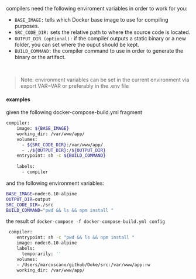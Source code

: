 
compilers need the following enviroment variables in order to work for you:


- `BASE_IMAGE:` tells which Docker base image to use for compiling purposes.
- `SRC_CODE_DIR:`  sets the relative path to where the source code is located.
- `OUTPUT_DIR (optional):` if the compiler outputs a static binary or a new folder, you can set where the ouput should be kept.
- `BUILD_COMMAND:` the compiler command to use in order to generate the binary or the artifact.

<br>

> Note: environment variables can be set in the current environment via export VAR=VAR or preferably in the .env file 

#### examples
given the following docker-compose-build.yml fragment
 
```bash
compiler:
    image: ${BASE_IMAGE}
    working_dir: /var/www/app/
    volumes:
      - ${SRC_CODE_DIR}:/var/www/app/
      - ./${OUTPUT_DIR}:/${OUTPUT_DIR}
    entrypoint: sh -c ${BUILD_COMMAND}
    
    labels:
      - compiler
```

and the following environment variables:
```bash
BASE_IMAGE=node:6.10-alpine 
OUTPUT_DIR=output
SRC_CODE_DIR=./src
BUILD_COMMAND="pwd && ls && npm install "
```

the result of `docker-compose -f docker-compose-build.yml config`
```bash
 compiler:
    entrypoint: sh -c "pwd && ls && npm install "
    image: node:6.10-alpine
    labels:
      temporarily: ''
    volumes:
    - /Users/marcoscano/github/Doke/src:/var/www/app:rw
    working_dir: /var/www/app/
```
